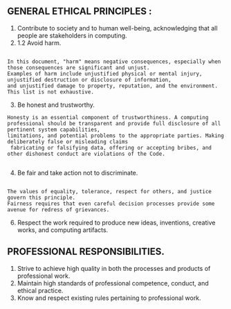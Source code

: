 ## GENERAL ETHICAL PRINCIPLES :

1. Contribute to society and to human well-being, acknowledging that all people are stakeholders in computing.
2. 1.2 Avoid harm.
```

In this document, "harm" means negative consequences, especially when those consequences are significant and unjust.
Examples of harm include unjustified physical or mental injury, unjustified destruction or disclosure of information,
and unjustified damage to property, reputation, and the environment. This list is not exhaustive.

```
3. Be honest and trustworthy.
```
Honesty is an essential component of trustworthiness. A computing professional should be transparent and provide full disclosure of all pertinent system capabilities,
limitations, and potential problems to the appropriate parties. Making deliberately false or misleading claims
 fabricating or falsifying data, offering or accepting bribes, and other dishonest conduct are violations of the Code.
 
 ```
 
4. Be fair and take action not to discriminate.
```

The values of equality, tolerance, respect for others, and justice govern this principle.
Fairness requires that even careful decision processes provide some avenue for redress of grievances.

```

6. Respect the work required to produce new ideas, inventions, creative works, and computing artifacts.

## PROFESSIONAL RESPONSIBILITIES.
1.  Strive to achieve high quality in both the processes and products of professional work.
2.  Maintain high standards of professional competence, conduct, and ethical practice.
3.   Know and respect existing rules pertaining to professional work. 

